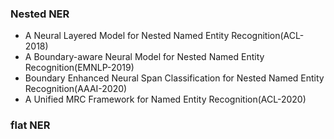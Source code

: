
### Nested NER
* A Neural Layered Model for Nested Named Entity Recognition(ACL-2018)  
* A Boundary-aware Neural Model for Nested Named Entity Recognition(EMNLP-2019)  
* Boundary Enhanced Neural Span Classification for Nested Named Entity Recognition(AAAI-2020)     
* A Unified MRC Framework for Named Entity Recognition(ACL-2020)  

### flat NER
